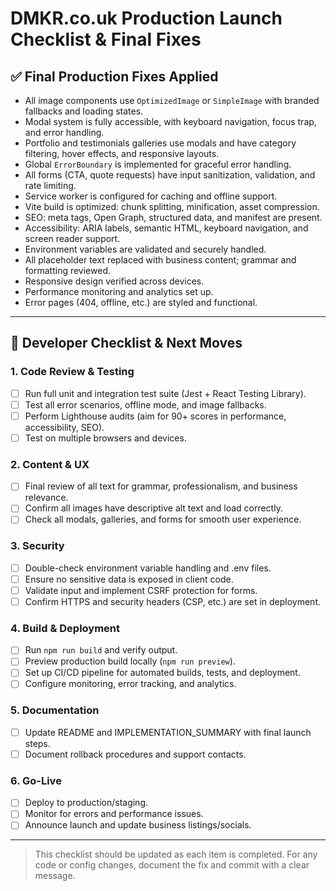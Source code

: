 # DMKR.co.uk Production Launch Checklist & Final Fixes

## ✅ Final Production Fixes Applied

- All image components use `OptimizedImage` or `SimpleImage` with branded fallbacks and loading states.
- Modal system is fully accessible, with keyboard navigation, focus trap, and error handling.
- Portfolio and testimonials galleries use modals and have category filtering, hover effects, and responsive layouts.
- Global `ErrorBoundary` is implemented for graceful error handling.
- All forms (CTA, quote requests) have input sanitization, validation, and rate limiting.
- Service worker is configured for caching and offline support.
- Vite build is optimized: chunk splitting, minification, asset compression.
- SEO: meta tags, Open Graph, structured data, and manifest are present.
- Accessibility: ARIA labels, semantic HTML, keyboard navigation, and screen reader support.
- Environment variables are validated and securely handled.
- All placeholder text replaced with business content; grammar and formatting reviewed.
- Responsive design verified across devices.
- Performance monitoring and analytics set up.
- Error pages (404, offline, etc.) are styled and functional.

---

## 📝 Developer Checklist & Next Moves

### 1. Code Review & Testing

- [ ] Run full unit and integration test suite (Jest + React Testing Library).
- [ ] Test all error scenarios, offline mode, and image fallbacks.
- [ ] Perform Lighthouse audits (aim for 90+ scores in performance, accessibility, SEO).
- [ ] Test on multiple browsers and devices.

### 2. Content & UX

- [ ] Final review of all text for grammar, professionalism, and business relevance.
- [ ] Confirm all images have descriptive alt text and load correctly.
- [ ] Check all modals, galleries, and forms for smooth user experience.

### 3. Security

- [ ] Double-check environment variable handling and .env files.
- [ ] Ensure no sensitive data is exposed in client code.
- [ ] Validate input and implement CSRF protection for forms.
- [ ] Confirm HTTPS and security headers (CSP, etc.) are set in deployment.

### 4. Build & Deployment

- [ ] Run `npm run build` and verify output.
- [ ] Preview production build locally (`npm run preview`).
- [ ] Set up CI/CD pipeline for automated builds, tests, and deployment.
- [ ] Configure monitoring, error tracking, and analytics.

### 5. Documentation

- [ ] Update README and IMPLEMENTATION_SUMMARY with final launch steps.
- [ ] Document rollback procedures and support contacts.

### 6. Go-Live

- [ ] Deploy to production/staging.
- [ ] Monitor for errors and performance issues.
- [ ] Announce launch and update business listings/socials.

---

> This checklist should be updated as each item is completed. For any code or config changes, document the fix and commit with a clear message.
